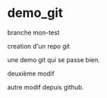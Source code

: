 # demo_git
branche mon-test

creation d'un repo git

une demo git qui se passe bien.

deuxième modif

autre modif depuis github.

